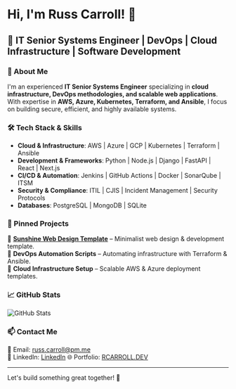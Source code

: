 # Hi, I'm Russ Carroll! 👋

## 🚀 IT Senior Systems Engineer | DevOps | Cloud Infrastructure | Software Development

### 🌟 About Me
I'm an experienced **IT Senior Systems Engineer** specializing in **cloud infrastructure, DevOps methodologies, and scalable web applications**. With expertise in **AWS, Azure, Kubernetes, Terraform, and Ansible**, I focus on building secure, efficient, and highly available systems.

### 🛠️ Tech Stack & Skills
- **Cloud & Infrastructure**: AWS | Azure | GCP | Kubernetes | Terraform | Ansible
- **Development & Frameworks**: Python | Node.js | Django | FastAPI | React | Next.js
- **CI/CD & Automation**: Jenkins | GitHub Actions | Docker | SonarQube | ITSM
- **Security & Compliance**: ITIL | CJIS | Incident Management | Security Protocols
- **Databases**: PostgreSQL | MongoDB | SQLite

### 📌 Pinned Projects
🔹 [**Sunshine Web Design Template**](https://github.com/SoWrongImRight) – Minimalist web design & development template.  
🔹 **DevOps Automation Scripts** – Automating infrastructure with Terraform & Ansible.  
🔹 **Cloud Infrastructure Setup** – Scalable AWS & Azure deployment templates.

### 📈 GitHub Stats
![GitHub Stats](https://github-readme-stats.vercel.app/api?username=SoWrongImRight&show_icons=true&theme=tokyonight)

### 📫 Contact Me
📧 Email: [russ.carroll@pm.me](mailto:russ.carroll@pm.me)  
💼 LinkedIn: [LinkedIn](https://linkedin/in/russ-carroll)
🌐 Portfolio: [RCARROLL.DEV](https://rcarroll.dev)

---
Let's build something great together! 🚀
